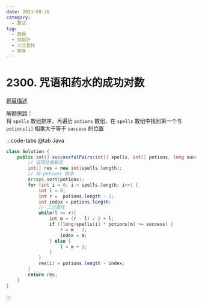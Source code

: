 ```yaml
---
date: 2023-08-30
category: 
  - 算法
tag: 
  - 数组
  - 双指针
  - 二分查找
  - 排序
---
```


# 2300. 咒语和药水的成功对数

<Badge text="中等" type="warning" vertical="middle" />

[题目描述](https://leetcode.cn/problems/successful-pairs-of-spells-and-potions/description/?envType=study-plan-v2&envId=leetcode-75)

解题思路：   
将 `spells` 数组排序，再遍历 `potions` 数组，在 `spells` 数组中找到第一个与 `potions[i]` 相乘大于等于 `success` 的位置


:::code-tabs
@tab Java
```java
class Solution {
    public int[] successfulPairs(int[] spells, int[] potions, long success) {
        // 返回结果数组
        int[] res = new int[spells.length];
        // 将 potions 排序
        Arrays.sort(potions);
        for (int i = 0; i < spells.length; i++) {
            int l = 0;
            int r =  potions.length - 1;
            int index = potions.length;
            // 二分查找
            while(l <= r){
                int m = (r - l) / 2 + l;
                if ((long)spells[i] * potions[m] >= success) {
                    r = m - 1;
                    index = m;
                } else {
                    l = m + 1;
                }
            }
            res[i] = potions.length - index;
        }
        return res;
    }
}
```
:::